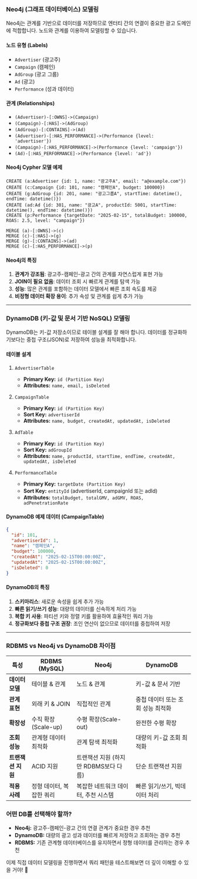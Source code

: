 ### **Neo4j (그래프 데이터베이스) 모델링**
Neo4j는 관계를 기반으로 데이터를 저장하므로 엔터티 간의 연결이 중요한 광고 도메인에 적합합니다. 노드와 관계를 이용하여 모델링할 수 있습니다.

#### **노드 유형 (Labels)**
- `Advertiser` (광고주)
- `Campaign` (캠페인)
- `AdGroup` (광고 그룹)
- `Ad` (광고)
- `Performance` (성과 데이터)

#### **관계 (Relationships)**
- `(Advertiser)-[:OWNS]->(Campaign)`
- `(Campaign)-[:HAS]->(AdGroup)`
- `(AdGroup)-[:CONTAINS]->(Ad)`
- `(Advertiser)-[:HAS_PERFORMANCE]->(Performance {level: 'advertiser'})`
- `(Campaign)-[:HAS_PERFORMANCE]->(Performance {level: 'campaign'})`
- `(Ad)-[:HAS_PERFORMANCE]->(Performance {level: 'ad'})`

#### **Neo4j Cypher 모델 예제**
```cypher
CREATE (a:Advertiser {id: 1, name: "광고주A", email: "a@example.com"})
CREATE (c:Campaign {id: 101, name: "캠페인A", budget: 100000})
CREATE (g:AdGroup {id: 201, name: "광고그룹A", startTime: datetime(), endTime: datetime()})
CREATE (ad:Ad {id: 301, name: "광고A", productId: 5001, startTime: datetime(), endTime: datetime()})
CREATE (p:Performance {targetDate: "2025-02-15", totalBudget: 100000, ROAS: 2.5, level: "campaign"})

MERGE (a)-[:OWNS]->(c)
MERGE (c)-[:HAS]->(g)
MERGE (g)-[:CONTAINS]->(ad)
MERGE (c)-[:HAS_PERFORMANCE]->(p)
```

#### **Neo4j의 특징**
1. **관계가 강조됨**: 광고주-캠페인-광고 간의 관계를 자연스럽게 표현 가능
2. **JOIN이 필요 없음**: 데이터 조회 시 빠르게 관계를 탐색 가능
3. **성능**: 많은 관계를 포함하는 데이터 모델에서 빠른 조회 속도를 제공
4. **비정형 데이터 확장 용이**: 추가 속성 및 관계를 쉽게 추가 가능

---

### **DynamoDB (키-값 및 문서 기반 NoSQL) 모델링**
DynamoDB는 키-값 저장소이므로 테이블 설계를 잘 해야 합니다. 데이터를 정규화하기보다는 중첩 구조(JSON)로 저장하여 성능을 최적화합니다.

#### **테이블 설계**
1. `AdvertiserTable`
   - **Primary Key:** `id (Partition Key)`
   - **Attributes:** `name, email, isDeleted`

2. `CampaignTable`
   - **Primary Key:** `id (Partition Key)`
   - **Sort Key:** `advertiserId`
   - **Attributes:** `name, budget, createdAt, updatedAt, isDeleted`

3. `AdTable`
   - **Primary Key:** `id (Partition Key)`
   - **Sort Key:** `adGroupId`
   - **Attributes:** `name, productId, startTime, endTime, createdAt, updatedAt, isDeleted`

4. `PerformanceTable`
   - **Primary Key:** `targetDate (Partition Key)`
   - **Sort Key:** `entityId` (advertiserId, campaignId 또는 adId)
   - **Attributes:** `totalBudget, totalGMV, adGMV, ROAS, adPenetrationRate`

#### **DynamoDB 예제 데이터 (CampaignTable)**
```json
{
  "id": 101,
  "advertiserId": 1,
  "name": "캠페인A",
  "budget": 100000,
  "createdAt": "2025-02-15T00:00:00Z",
  "updatedAt": "2025-02-15T00:00:00Z",
  "isDeleted": 0
}
```

#### **DynamoDB의 특징**
1. **스키마리스**: 새로운 속성을 쉽게 추가 가능
2. **빠른 읽기/쓰기 성능**: 대량의 데이터를 신속하게 처리 가능
3. **복합 키 사용**: 파티션 키와 정렬 키를 활용하여 효율적인 쿼리 가능
4. **정규화보다 중첩 구조 권장**: 조인 연산이 없으므로 데이터를 중첩하여 저장

---

### **RDBMS vs Neo4j vs DynamoDB 차이점**
| 특성 | RDBMS (MySQL) | Neo4j | DynamoDB |
|------|-------------|-------|----------|
| **데이터 모델** | 테이블 & 관계 | 노드 & 관계 | 키-값 & 문서 기반 |
| **관계 표현** | 외래 키 & JOIN | 직접적인 관계 | 중첩 데이터 또는 조회 성능 최적화 |
| **확장성** | 수직 확장(Scale-up) | 수평 확장(Scale-out) | 완전한 수평 확장 |
| **조회 성능** | 관계형 데이터 최적화 | 관계 탐색 최적화 | 대량의 키-값 조회 최적화 |
| **트랜잭션 지원** | ACID 지원 | 트랜잭션 지원 (하지만 RDBMS보다 다름) | 단순 트랜잭션 지원 |
| **적용 사례** | 정형 데이터, 복잡한 쿼리 | 복잡한 네트워크 데이터, 추천 시스템 | 빠른 읽기/쓰기, 빅데이터 처리 |

### **어떤 DB를 선택해야 할까?**
- **Neo4j:** 광고주-캠페인-광고 간의 연결 관계가 중요한 경우 추천
- **DynamoDB:** 대량의 광고 성과 데이터를 빠르게 저장하고 조회하는 경우 추천
- **RDBMS:** 기존 관계형 데이터베이스를 유지하면서 정형 데이터를 관리하는 경우 추천

이제 직접 데이터 모델링을 진행하면서 쿼리 패턴을 테스트해보면 더 깊이 이해할 수 있을 거야! 🚀